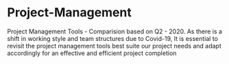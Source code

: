 # Project-Management

Project Management Tools - Comparision based on Q2 - 2020. As there is a shift in working style and team structures due to Covid-19, It is essential to revisit the project management tools best suite our project needs and adapt accordingly for an effective and efficient project completion
